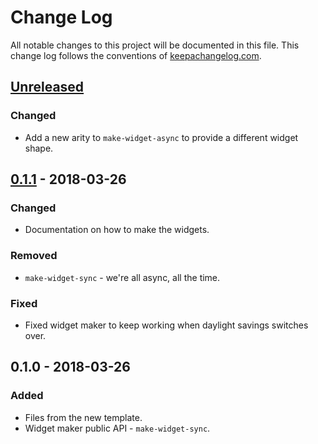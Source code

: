 # Change Log
All notable changes to this project will be documented in this file. This change log follows the conventions of [keepachangelog.com](http://keepachangelog.com/).

## [Unreleased]
### Changed
- Add a new arity to `make-widget-async` to provide a different widget shape.

## [0.1.1] - 2018-03-26
### Changed
- Documentation on how to make the widgets.

### Removed
- `make-widget-sync` - we're all async, all the time.

### Fixed
- Fixed widget maker to keep working when daylight savings switches over.

## 0.1.0 - 2018-03-26
### Added
- Files from the new template.
- Widget maker public API - `make-widget-sync`.

[Unreleased]: https://github.com/your-name/sat-sudoku/compare/0.1.1...HEAD
[0.1.1]: https://github.com/your-name/sat-sudoku/compare/0.1.0...0.1.1
